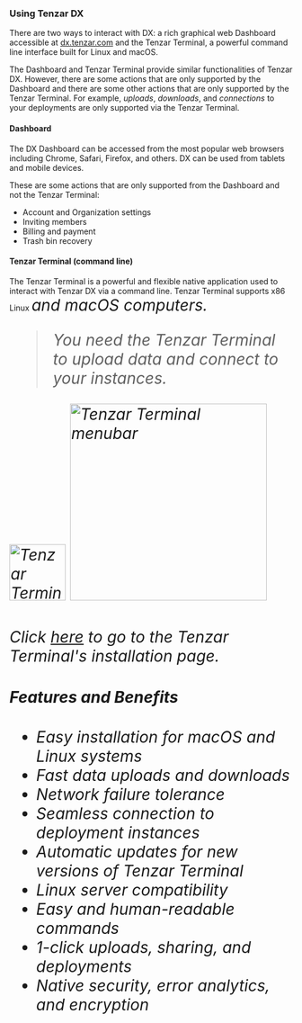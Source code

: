 ### Using Tenzar DX

There are two ways to interact with DX: a rich graphical web Dashboard accessible at [dx.tenzar.com](https://dx.tenzar.com) and the Tenzar Terminal, a powerful command line interface built for Linux and macOS.

The Dashboard and Tenzar Terminal provide similar functionalities of Tenzar DX. However, there are some actions that are only supported by the Dashboard and there are some other actions that are only supported by the Tenzar Terminal. For example, _uploads_, _downloads_, and _connections_ to your deployments are only supported via the Tenzar Terminal.

#### Dashboard

The DX Dashboard can be accessed from the most popular web browsers including Chrome, Safari, Firefox, and others. DX can be used from tablets and mobile devices.

These are some actions that are only supported from the Dashboard and not the Tenzar Terminal:

* Account and Organization settings
* Inviting members
* Billing and payment
* Trash bin recovery

#### Tenzar Terminal (command line)

The Tenzar Terminal is a powerful and flexible native application used to interact with Tenzar DX via a command line. Tenzar Terminal supports x86 Linux <i class="ion-social-tux" style="font-size: 28px"/> and macOS <i class="ion-social-apple" style="font-size: 28px"/> computers.

> You need the Tenzar Terminal to upload data and connect to your instances.

<img src="https://s3.amazonaws.com/assets.tenzar.com/docs/tenzar-app.png" alt="Tenzar Terminal" height="100">
<img src="https://s3.amazonaws.com/assets.tenzar.com/docs/install-menubar.png" alt="Tenzar Terminal menubar" width="350" style="margin-bottom:20px">

Click [here](https://dx.tenzar.com/install) to go to the Tenzar Terminal's installation page.

#### Features and Benefits

* Easy installation for macOS and Linux systems
* Fast data uploads and downloads
* Network failure tolerance
* Seamless connection to deployment instances
* Automatic updates for new versions of Tenzar Terminal
* Linux server compatibility
* Easy and human-readable commands
* 1-click uploads, sharing, and deployments
* Native security, error analytics, and encryption
